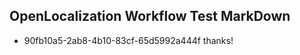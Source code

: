 ## OpenLocalization Workflow Test MarkDown
* 90fb10a5-2ab8-4b10-83cf-65d5992a444f thanks!

<!--HONumber=Aug16_HO5-->


